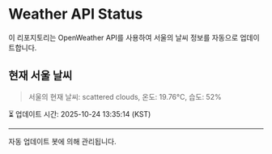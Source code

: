 
# Weather API Status

이 리포지토리는 OpenWeather API를 사용하여 서울의 날씨 정보를 자동으로 업데이트합니다.

## 현재 서울 날씨
> 서울의 현재 날씨: scattered clouds, 온도: 19.76°C, 습도: 52%

⏳ 업데이트 시간: 2025-10-24 13:35:14 (KST)

---
자동 업데이트 봇에 의해 관리됩니다.
